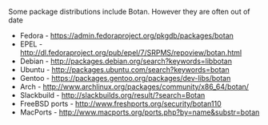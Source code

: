 Some package distributions include Botan. However they are often out of date

* Fedora - https://admin.fedoraproject.org/pkgdb/packages/botan
* EPEL - http://dl.fedoraproject.org/pub/epel/7/SRPMS/repoview/botan.html
* Debian - http://packages.debian.org/search?keywords=libbotan
* Ubuntu - http://packages.ubuntu.com/search?keywords=botan
* Gentoo - https://packages.gentoo.org/packages/dev-libs/botan
* Arch - http://www.archlinux.org/packages/community/x86_64/botan/
* Slackbuild - http://slackbuilds.org/result/?search=Botan
* FreeBSD ports - http://www.freshports.org/security/botan110
* MacPorts - http://www.macports.org/ports.php?by=name&substr=botan

